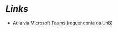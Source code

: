# _Links_

- [Aula via Microsoft Teams (requer conta da UnB)](https://web.microsoftstream.com/video/caf2424a-3aab-43c1-8831-4e37eeb05f11)
